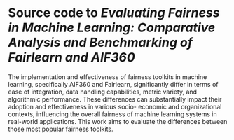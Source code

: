 # Source code to _Evaluating Fairness in Machine Learning: Comparative Analysis and Benchmarking of Fairlearn and AIF360_

The implementation and effectiveness of fairness toolkits in machine learning, specifically AIF360 and Fairlearn, 
significantly differ in terms of ease of integration, data handling capabilities, metric variety, and algorithmic performance.
These differences can substantially impact their adoption and effectiveness in various socio-
economic and organizational contexts, influencing the overall fairness of machine learning
systems in real-world applications. This work aims to evaluate the differences between those
most popular fairness toolkits.